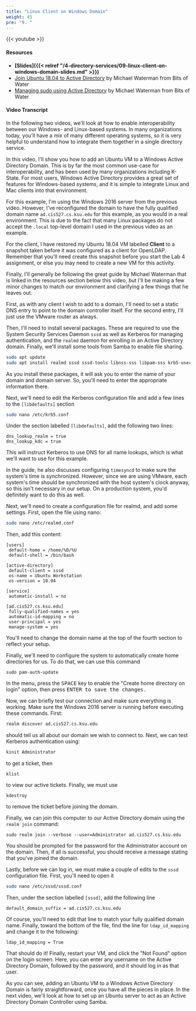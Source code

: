 ```yaml
---
title: "Linux Client on Windows Domain"
weight: 45
pre: "9. "
---
```


{{< youtube  >}}

#### Resources

* **[Slides]({{< relref "/4-directory-services/09-linux-client-on-windows-domain-slides.md" >}})**
* [Join Ubuntu 18.04 to Active Directory](https://bitsofwater.com/2018/05/08/join-ubuntu-18-04-to-active-directory/) by Michael Waterman from Bits of Water
* [Managing sudo using Active Directory](https://bitsofwater.com/2018/07/10/managing-sudo-using-active-directory/) by Michael Waterman from Bits of Water

#### Video Transcript

In the following two videos, we'll look at how to enable interoperability between our Windows- and Linux-based systems. In many organizations today, you'll have a mix of many different operating systems, so it is very helpful to understand how to integrate them together in a single directory service.

In this video, I'll show you how to add an Ubuntu VM to a Windows Active Directory Domain. This is by far the most common use-case for interoperability, and has been used by many organizations including K-State. For most users, Windows Active Directory provides a great set of features for Windows-based systems, and it is simple to integrate Linux and Mac clients into that environment.

For this example, I'm using the Windows 2016 server from the previous video. However, I've reconfigured the domain to have the fully qualified domain name `ad.cis527.cs.ksu.edu` for this example, as you would in a real environment. This is due to the fact that many Linux packages do not accept the `.local` top-level domain I used in the previous video as an example.

For the client, I have restored my Ubuntu 18.04 VM labelled **Client** to a snapshot taken before it was configured as a client for OpenLDAP. Remember that you'll need create this snapshot before you start the Lab 4 assignment, or else you may need to create a new VM for this activity.

Finally, I'll generally be following the great guide by Michael Waterman that is linked in the resources section below this video, but I'll be making a few minor changes to match our environment and clarifying a few things that he leaves out.

First, as with any client I wish to add to a domain, I'll need to set a static DNS entry to point to the domain controller itself. For the second entry, I'll just use the VMware router as always.

Then, I'll need to install several packages. These are required to use the System Security Services Daemon `sssd` as well as Kerberos for managing authentication, and the `realmd` daemon for enrolling in an Active Directory domain. Finally, we'll install some tools from Samba to enable file sharing.

```bash
sudo apt update
sudo apt install realmd sssd sssd-tools libnss-sss libpam-sss krb5-user adcli samba-common-bin
```

As you install these packages, it will ask you to enter the name of your domain and domain server. So, you'll need to enter the appropriate information there.

Next, we'll need to edit the Kerberos configuration file and add a few lines to the `[libdefaults]` section

```bash
sudo nano /etc/krb5.conf
```

Under the section labelled `[libdefaults]`, add the following two lines:

```
dns_lookup_realm = true
dns_lookup_kdc = true
```

This will instruct Kerberos to use DNS for all name lookups, which is what we'll want to use for this example.

In the guide, he also discusses configuring `timesyncd` to make sure the system's time is synchronized. However, since we are using VMware, each system's time should be synchronized with the host system's clock anyway, so this isn't necessary in our setup. On a production system, you'd definitely want to do this as well.

Next, we'll need to create a configuration file for realmd, and add some settings. First, open the file using nano:

```bash
sudo nano /etc/realmd.conf
```

Then, add this content:

```
[users]
 default-home = /home/%D/%U
 default-shell = /bin/bash

[active-directory]
 default-client = sssd
 os-name = Ubuntu Workstation
 os-version = 18.04

[service]
 automatic-install = no

[ad.cis527.cs.ksu.edu]
 fully-qualified-names = yes
 automatic-id-mapping = no
 user-principal = yes
 manage-system = yes
```

You'll need to change the domain name at the top of the fourth section to reflect your setup.

Finally, we'll need to configure the system to automatically create home directories for us. To do that, we can use this command

```
sudo pam-auth-update
```

In the menu, press the <kbd>SPACE</kbd> key to enable the "Create home directory on login" option, then press <kbd>ENTER</kdb> to save the changes.

Now, we can briefly test our connection and make sure everything is working. Make sure the Windows 2016 server is running before executing these commands. First:

```bash
realm discover ad.cis527.cs.ksu.edu
```

should tell us all about our domain we wish to connect to. Next, we can test Kerberos authentication using:

```bash
kinit Administrator
```

to get a ticket, then

```
klist
```

to view our active tickets. Finally, we must use

```
kdestroy
```

to remove the ticket before joining the domain.

Finally, we can join this computer to our Active Directory domain using the `realm join` command:

```
sudo realm join --verbose --user=Administrator ad.cis527.cs.ksu.edu
```

You should be prompted for the password for the Administrator account on the domain. Then, if all is successful, you should receive a message stating that you've joined the domain.

Lastly, before we can log in, we must make a couple of edits to the `sssd` configuration file. First, you'll need to open it

```bash
sudo nano /etc/sssd/sssd.conf
```

Then, under the section labelled `[sssd]`, add the following line

```
default_domain_suffix = ad.cis527.cs.ksu.edu
```

Of course, you'll need to edit that line to match your fully qualified domain name. Finally, toward the bottom of the file, find the line for `ldap_id_mapping` and change it to the following:

```
ldap_id_mapping = True
```

That should do it! Finally, restart your VM, and click the "Not Found" option on the login screen. Here, you can enter any username on the Active Directory Domain, followed by the password, and it should log in as that user.

As you can see, adding an Ubuntu VM to a Windows Active Directory Domain is fairly straightforward, once you have all the pieces in place. In the next video, we'll look at how to set up an Ubuntu server to act as an Active Directory Domain Controller using Samba.
